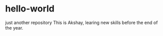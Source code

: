 # hello-world
just another repository
This is Akshay, learing new skills before the end of the year.
